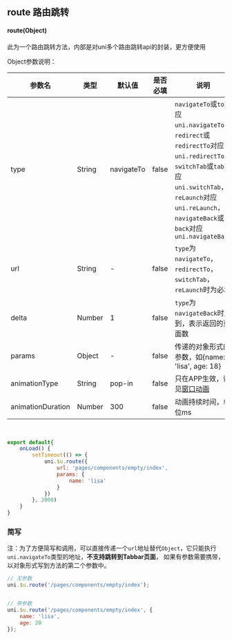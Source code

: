 ## route 路由跳转

<demo-model url="/pages/library/route/index"></demo-model>


#### route(Object)

此为一个路由跳转方法，内部是对uni多个路由跳转api的封装，更方便使用

Object参数说明：

| 参数名      |     类型       |      默认值      |   是否必填      |  说明   |
|-------------  |---------------- |---------------|------------------ |-------- |
| type | String  | navigateTo | false | `navigateTo`或`to`对应`uni.navigateTo`，`redirect`或`redirectTo`对应`uni.redirectTo`，`switchTab`或`tab`对应`uni.switchTab`，`reLaunch`对应`uni.reLaunch`，`navigateBack`或`back`对应`uni.navigateBack`|
| url | String  | -	 | false | `type`为`navigateTo`，`redirectTo`，`switchTab`，`reLaunch`时为必填 |
| delta | Number | 1  | false | `type`为`navigateBack`时用到，表示返回的页面数 |
| params | Object | -  | false | 传递的对象形式的参数，如{name: 'lisa', age: 18} |
| animationType | String | pop-in  | false | 只在APP生效，详见[窗口动画](https://uniapp.dcloud.io/api/router?id=animation) |
| animationDuration | Number | 300  | false | 动画持续时间，单位ms |


<br>

```js
export default{
	onLoad() {
		setTimeout(() => {
			uni.$u.route({
				url: 'pages/components/empty/index',
				params: {
					name: 'lisa'
				}
			})
		}, 2000)
	}
}
```


### 简写

注：为了方便简写和调用，可以直接传递一个`url`地址替代`Object`，它只能执行`uni.navigateTo`类型的地址，**不支持跳转到Tabbar页面**，
如果有参数需要携带，以对象形式写到方法的第二个参数中。

```js
// 无参数
uni.$u.route('/pages/components/empty/index');


// 带参数
uni.$u.route('/pages/components/empty/index', {
	name: 'lisa',
	age: 20
});
```


<style scoped>
h4[id=route-object] + p + p + table thead tr th:nth-child(5){
	width: 40%;
}

h4[id=route-object] + p + p + table thead tr th:nth-child(2){
	width: 12%;
}

</style>